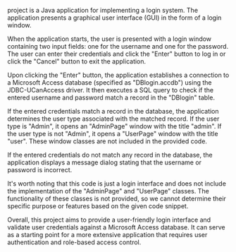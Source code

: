project is a Java application for implementing a login system. The application presents a graphical user interface (GUI) in the form of a login window.

When the application starts, the user is presented with a login window containing two input fields: one for the username and one for the password. The user can enter their credentials and click the "Enter" button to log in or click the "Cancel" button to exit the application.

Upon clicking the "Enter" button, the application establishes a connection to a Microsoft Access database (specified as "DBlogin.accdb") using the JDBC-UCanAccess driver. It then executes a SQL query to check if the entered username and password match a record in the "DBlogin" table.

If the entered credentials match a record in the database, the application determines the user type associated with the matched record. If the user type is "Admin", it opens an "AdminPage" window with the title "admin". If the user type is not "Admin", it opens a "UserPage" window with the title "user". These window classes are not included in the provided code.

If the entered credentials do not match any record in the database, the application displays a message dialog stating that the username or password is incorrect.

It's worth noting that this code is just a login interface and does not include the implementation of the "AdminPage" and "UserPage" classes. The functionality of these classes is not provided, so we cannot determine their specific purpose or features based on the given code snippet.

Overall, this project aims to provide a user-friendly login interface and validate user credentials against a Microsoft Access database. It can serve as a starting point for a more extensive application that requires user authentication and role-based access control.
